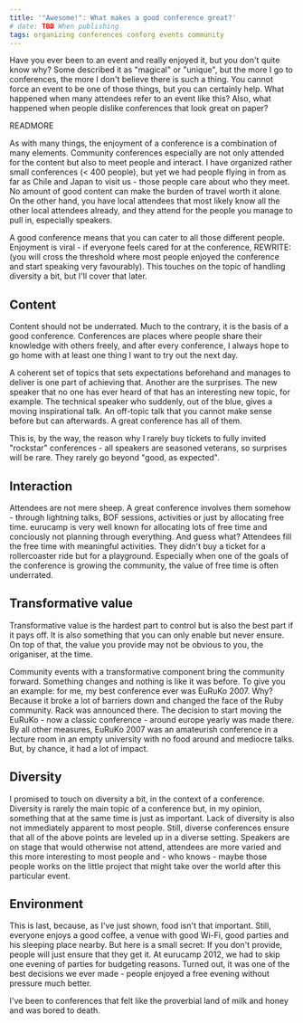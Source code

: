 ```yaml
---
title: '"Awesome!": What makes a good conference great?'
# date: TBD When publishing
tags: organizing conferences conforg events community
---
```


Have you ever been to an event and really enjoyed it, but you don't quite know why? Some described it as "magical" or "unique", but the more I go to conferences, the more I don't believe there is such a thing. You cannot force an event to be one of those things, but you can certainly help. What happened when many attendees refer to an event like this? Also, what happened when people dislike conferences that look great on paper?

READMORE

As with many things, the enjoyment of a conference is a combination of many elements. Community conferences especially are not only attended for the content but also to meet people and interact. I have organized rather small conferences (< 400 people), but yet we had people flying in from as far as Chile and Japan to visit us - those people care about who they meet. No amount of good content can make the burden of travel worth it alone. On the other hand, you have local attendees that most likely know all the other local attendees already, and they attend for the people you manage to pull in, especially speakers.

A good conference means that you can cater to all those different people. Enjoyment is viral - if everyone feels cared for at the conference, REWRITE:(you will cross the threshold where most people enjoyed the conference and start speaking very favourably). This touches on the topic of handling diversity a bit, but I'll cover that later.

## Content

Content should not be underrated. Much to the contrary, it is the basis of a good conference. Conferences are places where people share their knowledge with others freely, and after every conference, I always hope to go home with at least one thing I want to try out the next day.

A coherent set of topics that sets expectations beforehand and manages to deliver is one part of achieving that. Another are the surprises. The new speaker that no one has ever heard of that has an interesting new topic, for example. The technical speaker who suddenly, out of the blue, gives a moving inspirational talk. An off-topic talk that you cannot make sense before but can afterwards. A great conference has all of them.

This is, by the way, the reason why I rarely buy tickets to fully invited "rockstar" conferences - all speakers are seasoned veterans, so surprises will be rare. They rarely go beyond "good, as expected".

## Interaction

Attendees are not mere sheep. A great conference involves them somehow - through lightning talks, BOF sessions, activities or just by allocating free time. eurucamp is very well known for allocating lots of free time and conciously not planning through everything. And guess what? Attendees fill the free time with meaningful activities. They didn't buy a ticket for a rollercoaster ride but for a playground. Especially when one of the goals of the conference is growing the community, the value of free time is often underrated.

## Transformative value

Transformative value is the hardest part to control but is also the best part if it pays off. It is also something that you can only enable but never ensure. On top of that, the value you provide may not be obvious to you, the origaniser, at the time.

Community events with a transformative component bring the community forward. Something changes and nothing is like it was before. To give you an example: for me, my best conference ever was EuRuKo 2007. Why? Because it broke a lot of barriers down and changed the face of the Ruby community. Rack was announced there. The decision to start moving the EuRuKo - now a classic conference - around europe yearly was made there. By all other measures, EuRuKo 2007 was an amateurish conference in a lecture room in an empty university with no food around and mediocre talks. But, by chance, it had a lot of impact.

## Diversity

I promised to touch on diversity a bit, in the context of a conference. Diversity is rarely the main topic of a conference but, in my opinion, something that at the same time is just as important. Lack of diversity is also not immediately apparent to most people. Still, diverse conferences ensure that all of the above points are leveled up in a diverse setting. Speakers are on stage that would otherwise not attend, attendees are more varied and this more interesting to most people and - who knows - maybe those people works on the little project that might take over the world after this particular event.

## Environment

This is last, because, as I've just shown, food isn't that important. Still, everyone enjoys a good coffee, a venue with good Wi-Fi, good parties and his sleeping place nearby. But here is a small secret: If you don't provide, people will just ensure that they get it. At eurucamp 2012, we had to skip one evening of parties for budgeting reasons. Turned out, it was one of the best decisions we ever made - people enjoyed a free evening without pressure much better.

I've been to conferences that felt like the proverbial land of milk and honey and was bored to death.